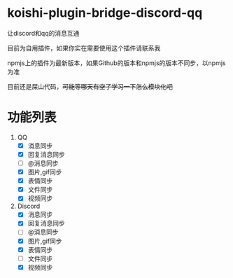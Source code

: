 # koishi-plugin-bridge-discord-qq
让discord和qq的消息互通

目前为自用插件，如果你实在需要使用这个插件请联系我

npmjs上的插件为最新版本，如果Github的版本和npmjs的版本不同步，以npmjs为准

目前还是屎山代码，~~可能等哪天有空了学习一下怎么模块化吧~~

# 功能列表
1. QQ
    - [x] 消息同步
    - [x] 回复消息同步
    - [ ] @消息同步
    - [x] 图片,gif同步
    - [x] 表情同步
    - [x] 文件同步
    - [x] 视频同步
2. Discord
    - [x] 消息同步
    - [x] 回复消息同步
    - [ ] @消息同步
    - [x] 图片,gif同步
    - [x] 表情同步
    - [ ] 文件同步
    - [x] 视频同步
